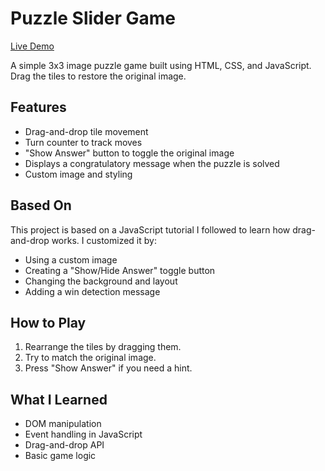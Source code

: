 # Puzzle Slider Game

[Live Demo](https://puzzleslider.netlify.app/)

A simple 3x3 image puzzle game built using HTML, CSS, and JavaScript. Drag the tiles to restore the original image.

## Features

- Drag-and-drop tile movement
- Turn counter to track moves
- "Show Answer" button to toggle the original image
- Displays a congratulatory message when the puzzle is solved
- Custom image and styling

## Based On

This project is based on a JavaScript tutorial I followed to learn how drag-and-drop works. I customized it by:

- Using a custom image
- Creating a "Show/Hide Answer" toggle button
- Changing the background and layout
- Adding a win detection message

## How to Play

1. Rearrange the tiles by dragging them.
2. Try to match the original image.
3. Press "Show Answer" if you need a hint.

## What I Learned

- DOM manipulation
- Event handling in JavaScript
- Drag-and-drop API
- Basic game logic
